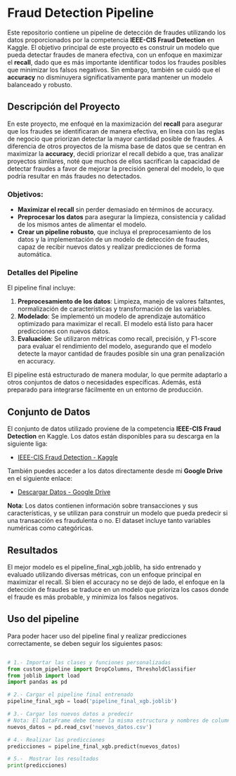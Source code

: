 # Fraud Detection Pipeline

Este repositorio contiene un pipeline de detección de fraudes utilizando los datos proporcionados por la competencia **IEEE-CIS Fraud Detection** en Kaggle. El objetivo principal de este proyecto es construir un modelo que pueda detectar fraudes de manera efectiva, con un enfoque en maximizar el **recall**, dado que es más importante identificar todos los fraudes posibles que minimizar los falsos negativos. Sin embargo, también se cuidó que el **accuracy** no disminuyera significativamente para mantener un modelo balanceado y robusto.

## Descripción del Proyecto

En este proyecto, me enfoqué en la maximización del **recall** para asegurar que los fraudes se identificaran de manera efectiva, en línea con las reglas de negocio que priorizan detectar la mayor cantidad posible de fraudes. A diferencia de otros proyectos de la misma base de datos que se centran en maximizar la **accuracy**, decidí priorizar el recall debido a que, tras analizar proyectos similares, noté que muchos de ellos sacrifican la capacidad de detectar fraudes a favor de mejorar la precisión general del modelo, lo que podría resultar en más fraudes no detectados.

### Objetivos:
- **Maximizar el recall** sin perder demasiado en términos de accuracy.
- **Preprocesar los datos** para asegurar la limpieza, consistencia y calidad de los mismos antes de alimentar el modelo.
- **Crear un pipeline robusto**, que incluya el preprocesamiento de los datos y la implementación de un modelo de detección de fraudes, capaz de recibir nuevos datos y realizar predicciones de forma automática.

### Detalles del Pipeline
El pipeline final incluye:
1. **Preprocesamiento de los datos**: Limpieza, manejo de valores faltantes, normalización de características y transformación de las variables.
2. **Modelado**: Se implementó un modelo de aprendizaje automático optimizado para maximizar el recall. El modelo está listo para hacer predicciones con nuevos datos.
3. **Evaluación**: Se utilizaron métricas como recall, precisión, y F1-score para evaluar el rendimiento del modelo, asegurando que el modelo detecte la mayor cantidad de fraudes posible sin una gran penalización en accuracy.

El pipeline está estructurado de manera modular, lo que permite adaptarlo a otros conjuntos de datos o necesidades específicas. Además, está preparado para integrarse fácilmente en un entorno de producción.

## Conjunto de Datos

El conjunto de datos utilizado proviene de la competencia **IEEE-CIS Fraud Detection** en Kaggle. Los datos están disponibles para su descarga en la siguiente liga:

- [IEEE-CIS Fraud Detection - Kaggle](https://www.kaggle.com/c/ieee-fraud-detection)

También puedes acceder a los datos directamente desde mi **Google Drive** en el siguiente enlace:

- [Descargar Datos - Google Drive](https://drive.google.com/drive/folders/11f--xFYxzVgFXF3MqtDaCBfbuF0Z10Ii?usp=sharing)

**Nota**: Los datos contienen información sobre transacciones y sus características, y se utilizan para construir un modelo que pueda predecir si una transacción es fraudulenta o no. El dataset incluye tanto variables numéricas como categóricas.

## Resultados

El mejor modelo es el pipeline_final_xgb.joblib, ha sido entrenado y evaluado utilizando diversas métricas, con un enfoque principal en maximizar el recall. Si bien el accuracy no se dejó de lado, el enfoque en la detección de fraudes se traduce en un modelo que prioriza los casos donde el fraude es más probable, y minimiza los falsos negativos.

## Uso del pipeline

Para poder hacer uso del pipeline final y realizar predicciones correctamente, se deben seguir los siguientes pasos:

```python

# 1.- Importar las clases y funciones personalizadas
from custom_pipeline import DropColumns, ThresholdClassifier
from joblib import load
import pandas as pd

# 2.- Cargar el pipeline final entrenado
pipeline_final_xgb = load('pipeline_final_xgb.joblib')

# 3.- Cargar los nuevos datos a predecir
# Nota: El DataFrame debe tener la misma estructura y nombres de columnas que los archivos utilizados durante el entrenamiento (train.csv)
nuevos_datos = pd.read_csv('nuevos_datos.csv')

# 4.- Realizar las predicciones
predicciones = pipeline_final_xgb.predict(nuevos_datos)

# 5.-  Mostrar los resultados
print(predicciones)


